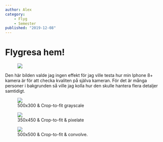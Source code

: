 ```yaml
---
author: Alex
category:
    - Flyg
    - Semester
published: "2019-12-08"
---
```

Flygresa hem!
==================================
<figure class="figure right">
    <img src="image/resa3.jpg?width=400">
</figure>

Den här bilden valde jag ingen effekt för jag ville testa hur min Iphone 8+
kamera är för att checka kvaliten på själva kameran. För det är många personer
i bakgrunden så ville jag kolla hur den skulle hantera flera detaljer samtidigt.

<!--more-->
<figure class="figure">
    <img src="image/resa3.jpg?width=500&height=300&crop-to-fit&f=grayscale">
    <figcaption>
        500x300 & Crop-to-fit grayscale
    </figcaption>
</figure>

<figure class="figure">
    <img src="image/resa3.jpg?width=350&height=450&crop-to-fit&f=pixelate,8,2">
    <figcaption>
        350x450 & Crop-to-fit & pixelate
    </figcaption>
</figure>

<figure class="figure">
    <img src="image/resa3.jpg?width=500&height=500&Crop-to-fit&convolve">
    <figcaption>
        500x500 & Crop-to-fit & convolve.
    </figcaption>
</figure>
